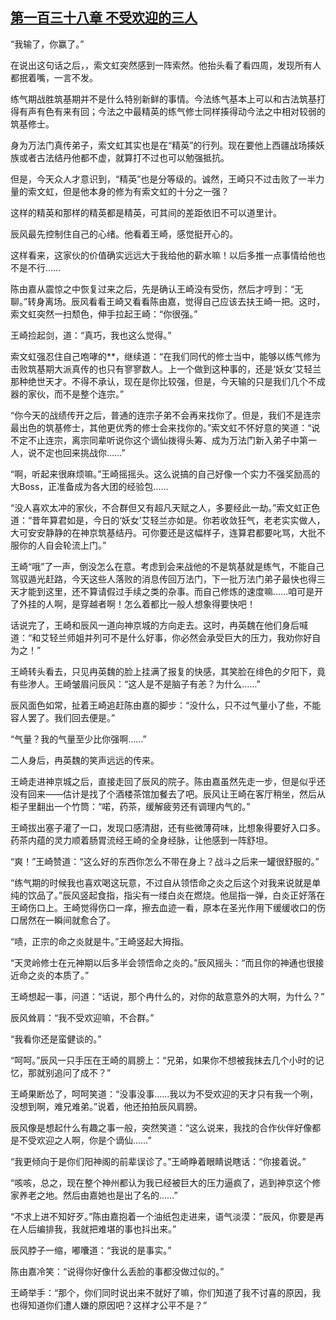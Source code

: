 ## [第一百三十八章 不受欢迎的三人](https://www.xxbiquge.com/11_11207/8910979.html)


  “我输了，你赢了。”

  在说出这句话之后，，索文虹突然感到一阵索然。他抬头看了看四周，发现所有人都抿着嘴，一言不发。

  练气期战胜筑基期并不是什么特别新鲜的事情。今法练气基本上可以和古法筑基打得有声有色有来有回；今法之中最精英的练气修士同样揍得动今法之中相对较弱的筑基修士。

  身为万法门真传弟子，索文虹其实也是在“精英”的行列。现在要他上西疆战场揍妖族或者古法结丹他都不虚，就算打不过也可以勉强抵抗。

  但是，今天众人才意识到，“精英”也是分等级的。诚然，王崎只不过击败了一半力量的索文虹，但是他本身的修为有索文虹的十分之一强？

  这样的精英和那样的精英都是精英，可其间的差距依旧不可以道里计。

  辰风最先控制住自己的心绪。他看着王崎，感觉挺开心的。

  这样看来，这家伙的价值确实远远大于我给他的薪水嘛！以后多推一点事情给他也不是不行……

  陈由嘉从震惊之中恢复过来之后，先是确认王崎没有受伤，然后才哼到：“无聊。”转身离场。辰风看看王崎又看看陈由嘉，觉得自己应该去扶王崎一把。这时，索文虹突然一扫颓色，伸手拉起王崎：“你很强。”

  王崎捡起剑，道：“真巧，我也这么觉得。”

  索文虹强忍住自己咆哮的**，继续道：“在我们同代的修士当中，能够以练气修为击败筑基期大派真传的也只有寥寥数人。上一个做到这种事的，还是‘妖女’艾轻兰那种绝世天才。不得不承认，现在是你比较强，但是，今天输的只是我们几个不成器的家伙，而不是整个连宗。”

  “你今天的战绩传开之后，普通的连宗子弟不会再来找你了。但是，我们不是连宗最出色的筑基修士，其他更优秀的修士会来找你的。”索文虹不怀好意的笑道：“说不定不止连宗，离宗同辈听说你这个谪仙拨得头筹、成为万法门新入弟子中第一人，说不定也回来挑战你……”

  “啊，听起来很麻烦嘛。”王崎摇摇头。这么说搞的自己好像一个实力不强奖励高的大Boss，正准备成为各大团的经验包……

  “没人喜欢太冲的家伙，不合群但又有超凡天赋之人，多要经此一劫。”索文虹正色道：“昔年算君如是，今日的‘妖女’艾轻兰亦如是。你若收敛狂气，老老实实做人，大可安安静静的在神京筑基结丹。可你要还是这幅样子，连算君都要叱骂，大批不服你的人自会轮流上门。”

  王崎“哦”了一声，倒没怎么在意。考虑到会来战他的不是筑基就是练气，不能自己驾驭遁光赶路，今天这些人落败的消息传回万法门，下一批万法门弟子最快也得三天才能到这里，还不算请假过手续之类的杂事。而自己修炼的速度嘛……咱可是开了外挂的人啊，是穿越者啊！怎么着都比一般人想象得要快吧！

  话说完了，王崎和辰风一道向神京城的方向走去。这时，冉英魏在他们身后喊道：“和艾轻兰师姐并列可不是什么好事，你必然会承受巨大的压力，我劝你好自为之！”

  王崎转头看去，只见冉英魏的脸上挂满了报复的快感，其笑脸在绯色的夕阳下，竟有些渗人。王崎皱眉问辰风：“这人是不是脑子有恙？为什么……”

  辰风面色如常，扯着王崎追赶陈由嘉的脚步：“没什么，只不过气量小了些，不能容人罢了。我们回去便是。”

  “气量？我的气量至少比你强啊……”

  二人身后，冉英魏的笑声远远的传来。

  王崎走进神京城之后，直接走回了辰风的院子。陈由嘉虽然先走一步，但是似乎还没有回来——估计是找了个酒楼茶馆加餐去了吧。辰风让王崎在客厅稍坐，然后从柜子里翻出一个竹筒：“喏，药茶，缓解疲劳还有调理内气的。”

  王崎拔出塞子灌了一口，发现口感清甜，还有些微薄荷味，比想象得要好入口多。药茶内蕴的灵力顺着肠胃流经王崎的全身经脉，让他感到一阵舒坦。

  “爽！”王崎赞道：“这么好的东西你怎么不带在身上？战斗之后来一罐很舒服的。”

  “练气期的时候我也喜欢喝这玩意，不过自从领悟命之炎之后这个对我来说就是单纯的饮品了。”辰风竖起食指，指尖有一缕白炎在燃烧。他屈指一弹，白炎正好落在王崎伤口上。王崎觉得伤口一痒，擦去血迹一看，原本在圣光作用下缓缓收口的伤口居然在一瞬间就愈合了。

  “啧，正宗的命之炎就是牛。”王崎竖起大拇指。

  “天灵岭修士在元神期以后多半会领悟命之炎的。”辰风摇头：“而且你的神通也很接近命之炎的本质了。”

  王崎想起一事，问道：“话说，那个冉什么的，对你的敌意意外的大啊，为什么？”

  辰风耸肩：“我不受欢迎嘛，不合群。”

  “我看你还是蛮健谈的。”

  “呵呵。”辰风一只手压在王崎的肩膀上：“兄弟，如果你不想被我抹去几个小时的记忆，那就别追问了成不？”

  王崎果断怂了，呵呵笑道：“没事没事……我以为不受欢迎的天才只有我一个咧，没想到啊，难兄难弟。”说着，他还拍拍辰风肩膀。

  辰风像是想起什么有趣之事一般，突然笑道：“这么说来，我找的合作伙伴好像都是不受欢迎之人啊，你是个谪仙……”

  “我更倾向于是你们阳神阁的前辈误诊了。”王崎睁着眼睛说瞎话：“你接着说。”

  “咳咳，总之，现在整个神州都认为我已经被巨大的压力逼疯了，逃到神京这个修家养老之地。然后由嘉她也是出了名的……”

  “不求上进不知好歹。”陈由嘉抱着一个油纸包走进来，语气淡漠：“辰风，你要是再在人后编排我，我就把难堪的事也抖出来。”

  辰风脖子一缩，嘟囔道：“我说的是事实。”

  陈由嘉冷笑：“说得你好像什么丢脸的事都没做过似的。”

  王崎举手：“那个，你们同时说出来不就好了嘛，你们知道了我不讨喜的原因，我也得知道你们遭人嫌的原因吧？这样才公平不是？”
